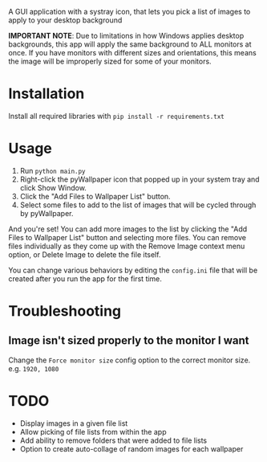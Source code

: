A GUI application with a systray icon, that lets you pick a list of images to apply to your desktop background

**IMPORTANT NOTE**: Due to limitations in how Windows applies desktop backgrounds, this app will apply the same background to ALL monitors at once. If you have monitors with different sizes and orientations, this means the image will be improperly sized for some of your monitors.

# Installation

Install all required libraries with `pip install -r requirements.txt`

# Usage

1. Run `python main.py`
2. Right-click the pyWallpaper icon that popped up in your system tray and click Show Window.
3. Click the "Add Files to Wallpaper List" button.
4. Select some files to add to the list of images that will be cycled through by pyWallpaper.

And you're set! You can add more images to the list by clicking the "Add Files to Wallpaper List" button and selecting more files. You can remove files individually as they come up with the Remove Image context menu option, or Delete Image to delete the file itself.

You can change various behaviors by editing the `config.ini` file that will be created after you run the app for the first time.

# Troubleshooting

## Image isn't sized properly to the monitor I want

Change the `Force monitor size` config option to the correct monitor size. e.g. `1920, 1080`

# TODO

* Display images in a given file list
* Allow picking of file lists from within the app
* Add ability to remove folders that were added to file lists
* Option to create auto-collage of random images for each wallpaper
